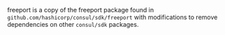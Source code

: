 freeport is a copy of the freeport package found in
`github.com/hashicorp/consul/sdk/freeport` with modifications to remove
dependencies on other `consul/sdk` packages.
